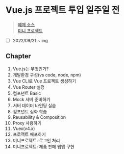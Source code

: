 # Vue.js 프로젝트 투입 일주일 전

> [예제 소스](https://github.com/seungwongo/vue-project)  
> [미니 프로젝트](https://github.com/seungwongo/mini-project-shop)

- [ ] 2022/09/21 ~ ing

## Chapter

1. Vue.js는 무엇인가?
2. 개발환경 구성(vs code, node, npm)
3. Vue CLI로 Vue 프로젝트 생성하기
4. Vue Router 설정
5. 컴포넌트 Basic
6. Mock 서버 준비하기
7. 서버 데이터 바인딩 실습
8. 컴포넌트 심화 학습
9. Reusability & Composition
10. Proxy 사용하기
11. Vuex(v4.x)
12. 프로젝트 배포하기
13. 미니프로젝트: 로그인 처리
14. 미니프로젝트: 제품 판매 웹앱 구현

